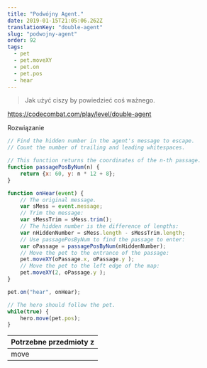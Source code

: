 ```yaml
---
title: "Podwójny Agent."
date: 2019-01-15T21:05:06.262Z
translationKey: "double-agent"
slug: "podwojny-agent"
order: 92
tags:
  - pet
  - pet.moveXY
  - pet.on
  - pet.pos
  - hear
---
```


> Jak  użyć ciszy by powiedzieć coś ważnego.

https://codecombat.com/play/level/double-agent

Rozwiązanie

```javascript
// Find the hidden number in the agent's message to escape.
// Count the number of trailing and leading whitespaces.

// This function returns the coordinates of the n-th passage.
function passagePosByNum(n) {
    return {x: 60, y: n * 12 + 8};
}

function onHear(event) {
    // The original message.
    var sMess = event.message;
    // Trim the message:
    var sMessTrim = sMess.trim();
    // The hidden number is the difference of lengths:
    var nHiddenNumber = sMess.length - sMessTrim.length;
    // Use passagePosByNum to find the passage to enter:
    var oPassage = passagePosByNum(nHiddenNumber);
    // Move the pet to the entrance of the passage:
    pet.moveXY(oPassage.x, oPassage.y );
    // Move the pet to the left edge of the map:
    pet.moveXY(2, oPassage.y );
}

pet.on("hear", onHear);

// The hero should follow the pet.
while(true) {
    hero.move(pet.pos);
}

```

Potrzebne przedmioty z |
--- |
move |


